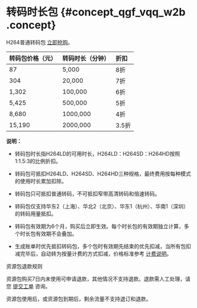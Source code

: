 # 转码时长包 {#concept_qgf_vqq_w2b .concept}

H264普通转码包 [立即抢购](https://common-buy.aliyun.com/?commodityCode=mtsbag#/buy)。

|转码包价格（元）|转码时长（分钟）|折扣|
|:-------|:-------|:-|
|87|5,000|8折|
|304|20,000|7折|
|1,302|100,000|6折|
|5,425|500,000|5折|
|8,680|1000,000|4折|
|15,190|2000,000|3.5折|

**说明：** 

-   转码包时长指H264LD的可用时长，H264LD：H264SD：H264HD按照1:1.5:3的比例折扣。

-   转码包可抵扣H264LD、H264SD、H264HD三种规格，最终费用按每种模式的使用时长累加扣除。

-   转码包只可抵扣普通转码，不可抵扣窄带高清转码和倍速转码。

-   转码包仅支持华东2（上海）、华北2（北京）、华东1（杭州）、华南1（深圳）的转码用量抵扣。

-   转码包有效期为6个月，购买后立即生效。每个时长包的有效期独立计算，多个时长包有效期不会叠加。

-   生成账单时优先抵扣转码包，多个包时有效期先结束的优先扣减，当所有包扣减完毕后，自动转为按量计费的方式扣减，价格标准参考 [计费说明](cn.zh-CN/产品定价/价格概览.md#)。


资源包退款规则

资源包购买7日内未使用可申请退款，其他情况不支持退款。退款需人工处理，请您 [提交工单](https://selfservice.console.aliyun.com/ticket/createIndex) 咨询。

资源包使用后，或资源包到期后，剩余流量不支持退订和退款。

